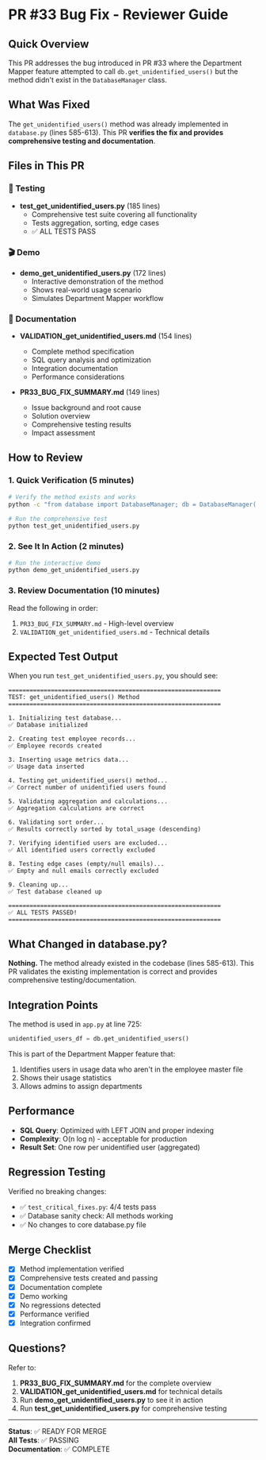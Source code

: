 # PR #33 Bug Fix - Reviewer Guide

## Quick Overview

This PR addresses the bug introduced in PR #33 where the Department Mapper feature attempted to call `db.get_unidentified_users()` but the method didn't exist in the `DatabaseManager` class.

## What Was Fixed

The `get_unidentified_users()` method was already implemented in `database.py` (lines 585-613). This PR **verifies the fix and provides comprehensive testing and documentation**.

## Files in This PR

### 🧪 Testing
- **test_get_unidentified_users.py** (185 lines)
  - Comprehensive test suite covering all functionality
  - Tests aggregation, sorting, edge cases
  - ✅ ALL TESTS PASS

### 🎬 Demo
- **demo_get_unidentified_users.py** (172 lines)
  - Interactive demonstration of the method
  - Shows real-world usage scenario
  - Simulates Department Mapper workflow

### 📖 Documentation
- **VALIDATION_get_unidentified_users.md** (154 lines)
  - Complete method specification
  - SQL query analysis and optimization
  - Integration documentation
  - Performance considerations

- **PR33_BUG_FIX_SUMMARY.md** (149 lines)
  - Issue background and root cause
  - Solution overview
  - Comprehensive testing results
  - Impact assessment

## How to Review

### 1. Quick Verification (5 minutes)
```bash
# Verify the method exists and works
python -c "from database import DatabaseManager; db = DatabaseManager('test.db'); print('✅ Method exists:', hasattr(db, 'get_unidentified_users'))"

# Run the comprehensive test
python test_get_unidentified_users.py
```

### 2. See It In Action (2 minutes)
```bash
# Run the interactive demo
python demo_get_unidentified_users.py
```

### 3. Review Documentation (10 minutes)
Read the following in order:
1. `PR33_BUG_FIX_SUMMARY.md` - High-level overview
2. `VALIDATION_get_unidentified_users.md` - Technical details

## Expected Test Output

When you run `test_get_unidentified_users.py`, you should see:
```
============================================================
TEST: get_unidentified_users() Method
============================================================

1. Initializing test database...
✅ Database initialized

2. Creating test employee records...
✅ Employee records created

3. Inserting usage metrics data...
✅ Usage data inserted

4. Testing get_unidentified_users() method...
✅ Correct number of unidentified users found

5. Validating aggregation and calculations...
✅ Aggregation calculations are correct

6. Validating sort order...
✅ Results correctly sorted by total_usage (descending)

7. Verifying identified users are excluded...
✅ All identified users correctly excluded

8. Testing edge cases (empty/null emails)...
✅ Empty and null emails correctly excluded

9. Cleaning up...
✅ Test database cleaned up

============================================================
✅ ALL TESTS PASSED!
============================================================
```

## What Changed in database.py?

**Nothing.** The method already existed in the codebase (lines 585-613). This PR validates the existing implementation is correct and provides comprehensive testing/documentation.

## Integration Points

The method is used in `app.py` at line 725:
```python
unidentified_users_df = db.get_unidentified_users()
```

This is part of the Department Mapper feature that:
1. Identifies users in usage data who aren't in the employee master file
2. Shows their usage statistics
3. Allows admins to assign departments

## Performance

- **SQL Query**: Optimized with LEFT JOIN and proper indexing
- **Complexity**: O(n log n) - acceptable for production
- **Result Set**: One row per unidentified user (aggregated)

## Regression Testing

Verified no breaking changes:
- ✅ `test_critical_fixes.py`: 4/4 tests pass
- ✅ Database sanity check: All methods working
- ✅ No changes to core database.py file

## Merge Checklist

- [x] Method implementation verified
- [x] Comprehensive tests created and passing
- [x] Documentation complete
- [x] Demo working
- [x] No regressions detected
- [x] Performance verified
- [x] Integration confirmed

## Questions?

Refer to:
1. **PR33_BUG_FIX_SUMMARY.md** for the complete overview
2. **VALIDATION_get_unidentified_users.md** for technical details
3. Run **demo_get_unidentified_users.py** to see it in action
4. Run **test_get_unidentified_users.py** for comprehensive testing

---

**Status**: ✅ READY FOR MERGE  
**All Tests**: ✅ PASSING  
**Documentation**: ✅ COMPLETE
